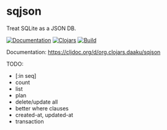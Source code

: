 sqjson
======

Treat SQLite as a JSON DB.

[![Documentation](https://cljdoc.org/badge/org.clojars.daaku/sqjson)](https://cljdoc.org/d/org.clojars.daaku/sqjson/CURRENT)
[![Clojars](https://img.shields.io/clojars/v/org.clojars.daaku/sqjson.svg)](https://clojars.org/org.clojars.daaku/sqjson)
[![Build](https://github.com/daaku/sqjson-clj/workflows/build/badge.svg)](https://github.com/daaku/sqjson-clj/actions?query=workflow%3Abuild)

Documentation: https://cljdoc.org/d/org.clojars.daaku/sqjson

TODO:
- [:in seq]
- count
- list
- plan
- delete/update all
- better where clauses
- created-at, updated-at
- transaction
